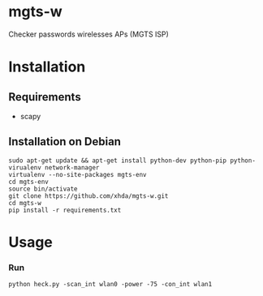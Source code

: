 # mgts-w
Checker passwords wirelesses APs (MGTS ISP)
# Installation

## Requirements

* scapy
  
## Installation on Debian

	sudo apt-get update && apt-get install python-dev python-pip python-virualenv network-manager
	virtualenv --no-site-packages mgts-env
	cd mgts-env
	source bin/activate
	git clone https://github.com/xhda/mgts-w.git
	cd mgts-w
	pip install -r requirements.txt

# Usage
### Run
	python heck.py -scan_int wlan0 -power -75 -con_int wlan1
